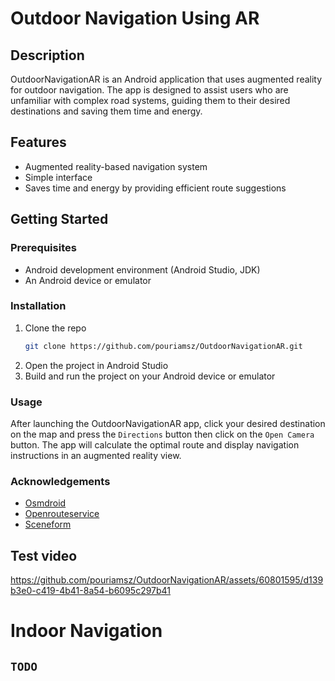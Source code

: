 # Outdoor Navigation Using AR

## Description

OutdoorNavigationAR is an Android application that uses augmented reality for outdoor navigation. The app is designed to assist users who are unfamiliar with complex road systems, guiding them to their desired destinations and saving them time and energy.

## Features

- Augmented reality-based navigation system
- Simple interface
- Saves time and energy by providing efficient route suggestions

## Getting Started

### Prerequisites

- Android development environment (Android Studio, JDK)
- An Android device or emulator

### Installation

1. Clone the repo
   ```sh
   git clone https://github.com/pouriamsz/OutdoorNavigationAR.git
   ```
2. Open the project in Android Studio
3. Build and run the project on your Android device or emulator

### Usage

After launching the OutdoorNavigationAR app, click your desired destination on the map and press the `Directions` button then click on the `Open Camera` button. The app will calculate the optimal route and display navigation instructions in an augmented reality view.

### Acknowledgements

* [Osmdroid](https://github.com/osmdroid/osmdroid)
* [Openrouteservice](https://github.com/GIScience/openrouteservice)
* [Sceneform](https://github.com/SceneView/sceneform-android)

##  Test video

https://github.com/pouriamsz/OutdoorNavigationAR/assets/60801595/d139b3e0-c419-4b41-8a54-b6095c297b41


# Indoor Navigation 
## `TODO`
